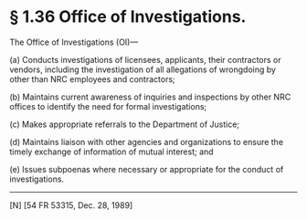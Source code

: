 # § 1.36   Office of Investigations.

The Office of Investigations (OI)—


(a) Conducts investigations of licensees, applicants, their contractors or vendors, including the investigation of all allegations of wrongdoing by other than NRC employees and contractors;


(b) Maintains current awareness of inquiries and inspections by other NRC offices to identify the need for formal investigations;


(c) Makes appropriate referrals to the Department of Justice;


(d) Maintains liaison with other agencies and organizations to ensure the timely exchange of information of mutual interest; and


(e) Issues subpoenas where necessary or appropriate for the conduct of investigations.



---

[N] [54 FR 53315, Dec. 28, 1989]





